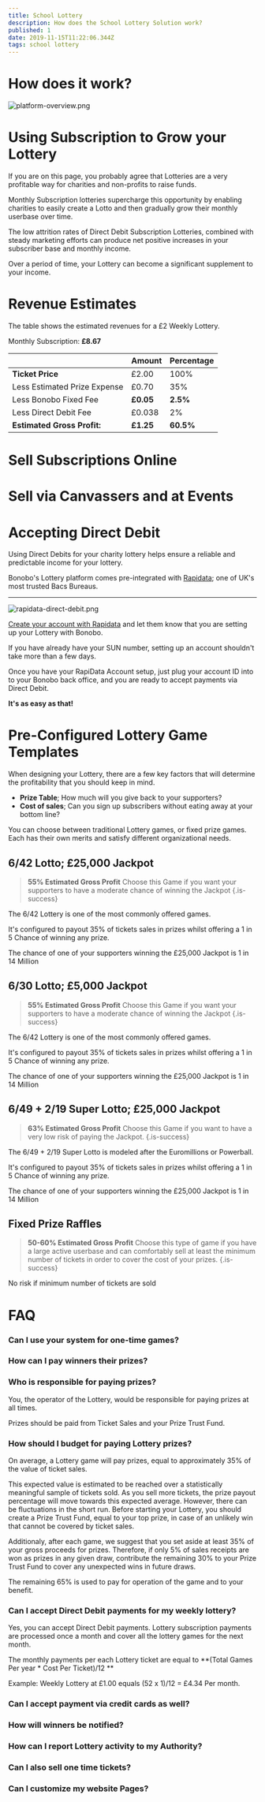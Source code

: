 ```yaml
---
title: School Lottery
description: How does the School Lottery Solution work?
published: 1
date: 2019-11-15T11:22:06.344Z
tags: school lottery
---
```


# How does it work?

![platform-overview.png](/platform-overview.png)


# Using Subscription to Grow your Lottery

If you are on this page, you probably agree that Lotteries are a very profitable way for charities and non-profits to raise funds. 

Monthly Subscription lotteries supercharge this opportunity by enabling charities to easily create a Lotto and then gradually grow their monthly userbase over time. 

The low attrition rates of Direct Debit Subscription Lotteries, combined with steady marketing efforts can produce net positive increases in your subscriber base and monthly income.

Over a period of time, your Lottery can become a significant supplement to your income.

# Revenue Estimates

The table shows the estimated revenues for a £2 Weekly Lottery. 

Monthly Subscription: **£8.67** 


|                            | Amount | Percentage|
|----------------------------|--------|---------------------|
| **Ticket Price**               | £2.00  | 100%                |
| <i class="fas fa-minus"></i> Less Estimated Prize Expense          | £0.70  | 35%                 |
| <i class="fas fa-minus"></i> Less Bonobo Fixed Fee             | **£0.05**  | **2.5%**        |
| <i class="fas fa-minus"></i> Less Direct Debit Fee| £0.038 | 2%                  |
|  **Estimated Gross Profit:**              | **£1.25**  | **60.5%**                |



# Sell Subscriptions Online



# Sell via Canvassers and at Events 




# Accepting Direct Debit

Using Direct Debits for your charity lottery helps ensure a reliable and predictable income for your lottery. 

Bonobo's Lottery platform comes pre-integrated with <a href="https://rapidataservices.com/service/lottery-payment-provider/" target="_blank">Rapidata</a>; one of UK's most trusted Bacs Bureaus.


---

![rapidata-direct-debit.png](/rapidata-direct-debit.png)
 

<a href="https://rapidataservices.com/service/lottery-payment-provider/" target="_blank">Create your account with Rapidata</a>  and let them know that you are setting up your Lottery with Bonobo.

If you have already have your SUN number, setting up an account shouldn't take more than a few days.

Once you have your RapiData Account setup, just plug your account ID into to your Bonobo back office, and you are ready to accept payments via Direct Debit. 

**It's as easy as that!**


# Pre-Configured Lottery Game Templates

When designing your Lottery, there are a few key factors that will determine the profitability that you should keep in mind.

- **Prize Table**; How much will you give back to your supporters? 
- **Cost of sales**; Can you sign up subscribers without eating away at your bottom line?

You can choose between traditional Lottery games, or fixed prize games. 
Each has their own merits and satisfy different organizational needs.


## 6/42 Lotto;  £25,000 Jackpot
>**55% Estimated Gross Profit** 
Choose this Game if you want your supporters to have a moderate chance of winning the Jackpot
{.is-success}

The 6/42 Lottery is one of the most commonly offered games.

It's configured to payout 35% of tickets sales in prizes whilst offering a 1 in 5 Chance of winning any prize. 

The chance of one of your supporters winning the £25,000 Jackpot is 1 in 14 Million  


## 6/30 Lotto;  £5,000 Jackpot
>**55% Estimated Gross Profit** 
Choose this Game if you want your supporters to have a moderate chance of winning the Jackpot
{.is-success}

The 6/42 Lottery is one of the most commonly offered games.

It's configured to payout 35% of tickets sales in prizes whilst offering a 1 in 5 Chance of winning any prize. 

The chance of one of your supporters winning the £25,000 Jackpot is 1 in 14 Million  




## 6/49 + 2/19 Super Lotto;  £25,000 Jackpot
>**63% Estimated Gross Profit** 
Choose this Game if you want to have a very low risk of paying the Jackpot. 
{.is-success}

The 6/49 + 2/19 Super Lotto is modeled after the Euromillions or Powerball.

It's configured to payout 35% of tickets sales in prizes whilst offering a 1 in 5 Chance of winning any prize. 

The chance of one of your supporters winning the £25,000 Jackpot is 1 in 14 Million  




## Fixed Prize Raffles
>**50-60% Estimated Gross Profit** 
Choose this type of game if you have a large active userbase and can comfortably sell at least the minimum number of tickets in order to cover the cost of your prizes. 
{.is-success}

No risk if minimum number of tickets are sold

























# FAQ
### Can I use your system for one-time games?
### How can I pay winners their prizes?
### Who is responsible for paying prizes?

You, the operator of the Lottery, would be responsible for paying prizes at all times.

Prizes should be paid from Ticket Sales and your Prize Trust Fund.

### How should I budget for paying Lottery prizes?

On average, a Lottery game will pay prizes, equal to approximately 35% of the value of ticket sales.

This expected value is estimated to be reached over a statistically meaningful sample of tickets sold. As you sell more tickets, the prize payout percentage will move towards this expected average.
However, there can be fluctuations in the short run. 
Before starting your Lottery, you should create a Prize Trust Fund, equal to your top prize, in case of an unlikely win that cannot be covered by ticket sales.

Additionaly, after each game, we suggest that you set aside at least 35% of your gross proceeds for prizes. Therefore, if only 5% of sales receipts are won as prizes in any given draw, contribute the remaining 30% to your Prize Trust Fund to cover any unexpected wins in future draws.

The remaining 65% is used to pay for operation of the game and to your benefit.

### Can I accept Direct Debit payments for my weekly lottery?

Yes, you can accept Direct Debit payments. Lottery subscription payments are processed once a month and cover all the lottery games for the next month.

The monthly payments per each Lottery ticket are equal to **(Total Games Per year * Cost Per Ticket)/12 **

Example: Weekly Lottery at £1.00 equals (52 x 1)/12 = £4.34 Per month.

### Can I accept payment via credit cards as well?
### How will winners be notified?

### How can I report Lottery activity to my Authority?
### Can I also sell one time tickets?
### Can I customize my website Pages?
